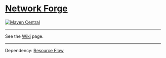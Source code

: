 # [Network Forge](https://github.com/generaloss/network-forge)

[![Maven Central](https://img.shields.io/maven-central/v/io.github.generaloss/network-forge.svg)](https://mvnrepository.com/artifact/io.github.generaloss/network-forge)

---

See the [Wiki](https://github.com/generaloss/network-forge/wiki) page.

---

Dependency: [Resource Flow](https://github.com/generaloss/resource-flow)